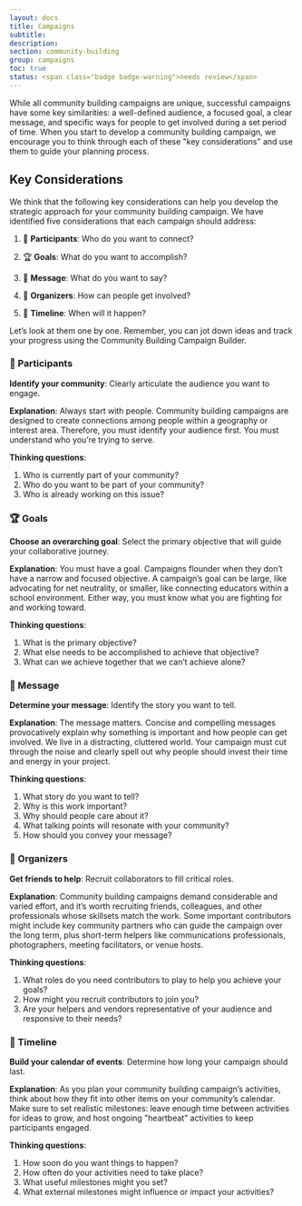 ```yaml
---
layout: docs
title: Campaigns
subtitle:
description:
section: community-building
group: campaigns
toc: true
status: <span class="badge badge-warning">needs review</span>
---
```


While all community building campaigns are unique, successful campaigns have some key similarities: a well-defined audience, a focused goal, a clear message, and specific ways for people to get involved during a set period of time. When you start to develop a community building campaign, we encourage you to think through each of these "key considerations" and use them to guide your planning process.

<!--GRAY BOX: Use the **_Campaign Builder_** to help you create a high-level, one-page plan for your campaign. `<INSERT LIZZY’S DOCUMENT>`

<!--Use the **_Experience Cards_** to help you brainstorm the kinds of action-oriented experiences you might include in your campaign. Remember, you can use the same experience type more than once! -->

<!--Then, use the **_Campaign Arc_** to illustrate how you might stitch those experiences together to create your campaign. This will enable you to create a one-page summary of your trajectory. -->

<!--Finally, use the **_Experience Builder_** to plan each experience in your campaign in greater detail. `<INSERT LIZZY'S DOCUMENTS>`-->

## Key Considerations

We think that the following key considerations can help you develop the strategic approach for your community building campaign. We have identified five considerations that each campaign should address:

1. 👥 **Participants**: Who do you want to connect?

2. 🏆 **Goals**: What do you want to accomplish?

3. 📣 **Message**: What do you want to say?

4. 💪 **Organizers**: How can people get involved?

5. 📅 **Timeline**: When will it happen?

Let’s look at them one by one. Remember, you can jot down ideas and track your progress using the Community Building Campaign Builder.  

### 👥 Participants

**Identify your community**: Clearly articulate the audience you want to engage.

**Explanation**: Always start with people. Community building campaigns are designed to create connections among people within a geography or interest area. Therefore, you must identify your audience first. You must understand who you’re trying to serve.

**Thinking questions**:

1. Who is currently part of your community?
2. Who do you want to be part of your community?
3. Who is already working on this issue?

### 🏆 Goals

**Choose an overarching goal**: Select the primary objective that will guide your collaborative journey.

**Explanation**: You must have a goal. Campaigns flounder when they don’t have a narrow and focused objective. A campaign’s goal can be large, like advocating for net neutrality, or smaller, like connecting educators within a school environment. Either way, you must know what you are fighting for and working toward.

**Thinking questions**:

1. What is the primary objective?
2. What else needs to be accomplished to achieve that objective?
3. What can we achieve together that we can’t achieve alone?

### 📣 Message

**Determine your message**: Identify the story you want to tell.

**Explanation**: The message matters. Concise and compelling messages provocatively explain why something is important and how people can get involved. We live in a distracting, cluttered world. Your campaign must cut through the noise and clearly spell out why people should invest their time and energy in your project.

**Thinking questions**:

1. What story do you want to tell?
2. Why is this work important?
3. Why should people care about it?
4. What talking points will resonate with your community?
5. How should you convey your message?

### 💪 Organizers

**Get friends to help**: Recruit collaborators to fill critical roles.

**Explanation**: Community building campaigns demand considerable and varied effort, and it’s worth recruiting friends, colleagues, and other professionals whose skillsets match the work. Some important contributors might include key community partners who can guide the campaign over the long term, plus short-term helpers like communications professionals, photographers, meeting facilitators, or venue hosts.  

**Thinking questions**:

1. What roles do you need contributors to play to help you achieve your goals?
2. How might you recruit contributors to join you?  
3. Are your helpers and vendors representative of your audience and responsive to their needs?

### 📅 Timeline

**Build your calendar of events**: Determine how long your campaign should last.

**Explanation**: As you plan your community building campaign’s activities, think about how they fit into other items on your community’s calendar. Make sure to set realistic milestones: leave enough time between activities for ideas to grow, and host ongoing "heartbeat" activities to keep participants engaged.

**Thinking questions**:

1. How soon do you want things to happen?
2. How often do your activities need to take place?
3. What useful milestones might you set?
4. What external milestones might influence or impact your activities?
